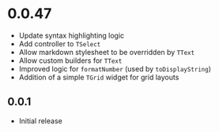 # 0.0.47

* Update syntax highlighting logic
* Add controller to `TSelect`
* Allow markdown stylesheet to be overridden by `TText`
* Allow custom builders for `TText`
* Improved logic for `formatNumber` (used by `toDisplayString`)
* Addition of a simple `TGrid` widget for grid layouts

## 0.0.1

* Initial release
